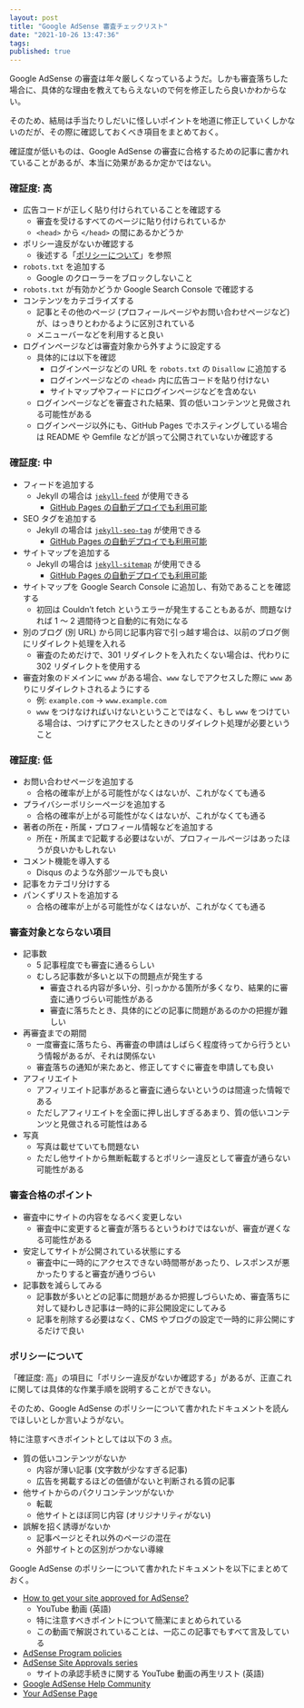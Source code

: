```yaml
---
layout: post
title: "Google AdSense 審査チェックリスト"
date: "2021-10-26 13:47:36"
tags:
published: true
---
```


Google AdSense の審査は年々厳しくなっているようだ。しかも審査落ちした場合に、具体的な理由を教えてもらえないので何を修正したら良いかわからない。

そのため、結局は手当たりしだいに怪しいポイントを地道に修正していくしかないのだが、その際に確認しておくべき項目をまとめておく。

確証度が低いものは、Google AdSense の審査に合格するための記事に書かれていることがあるが、本当に効果があるか定かではない。

### 確証度: 高
* 広告コードが正しく貼り付けられていることを確認する
    * 審査を受けるすべてのページに貼り付けられているか
    * `<head>` から `</head>` の間にあるかどうか
* ポリシー違反がないか確認する
    * 後述する「[ポリシーについて](#ポリシーについて)」を参照
* `robots.txt` を追加する
    * Google のクローラーをブロックしないこと
* `robots.txt` が有効かどうか Google Search Console で確認する
* コンテンツをカテゴライズする
    * 記事とその他のページ (プロフィールページやお問い合わせページなど) が、はっきりとわかるように区別されている
    * メニューバーなどを利用すると良い
* ログインページなどは審査対象から外すように設定する
    * 具体的には以下を確認
        * ログインページなどの URL を `robots.txt` の `Disallow` に追加する
        * ログインページなどの `<head>` 内に広告コードを貼り付けない
        * サイトマップやフィードにログインページなどを含めない
    * ログインページなどを審査された結果、質の低いコンテンツと見做される可能性がある
    * ログインページ以外にも、GitHub Pages でホスティングしている場合は README や Gemfile などが誤って公開されていないか確認する

### 確証度: 中
* フィードを追加する
    * Jekyll の場合は [`jekyll-feed`](https://github.com/jekyll/jekyll-feed) が使用できる
        * [GitHub Pages の自動デプロイでも利用可能](https://pages.github.com/versions/)
* SEO タグを追加する
    * Jekyll の場合は [`jekyll-seo-tag`](https://github.com/jekyll/jekyll-seo-tag) が使用できる
        * [GitHub Pages の自動デプロイでも利用可能](https://pages.github.com/versions/)
* サイトマップを追加する
    * Jekyll の場合は [`jekyll-sitemap`](https://github.com/jekyll/jekyll-sitemap) が使用できる
        * [GitHub Pages の自動デプロイでも利用可能](https://pages.github.com/versions/)
* サイトマップを Google Search Console に追加し、有効であることを確認する
    * 初回は Couldn’t fetch というエラーが発生することもあるが、問題なければ 1 〜 2 週間待つと自動的に有効になる
* 別のブログ (別 URL) から同じ記事内容で引っ越す場合は、以前のブログ側にリダイレクト処理を入れる
    * 審査のためだけで、301 リダイレクトを入れたくない場合は、代わりに 302 リダイレクトを使用する
* 審査対象のドメインに `www` がある場合、`www` なしでアクセスした際に `www` ありにリダイレクトされるようにする
    * 例: `example.com` → `www.example.com`
    * `www` をつけなければいけないということではなく、もし `www` をつけている場合は、つけずにアクセスしたときのリダイレクト処理が必要ということ

### 確証度: 低
* お問い合わせページを追加する
    * 合格の確率が上がる可能性がなくはないが、これがなくても通る
* プライバシーポリシーページを追加する
    * 合格の確率が上がる可能性がなくはないが、これがなくても通る
* 著者の所在・所属・プロフィール情報などを追加する
    * 所在・所属まで記載する必要はないが、プロフィールページはあったほうが良いかもしれない
* コメント機能を導入する
    * Disqus のような外部ツールでも良い
* 記事をカテゴリ分けする
* パンくずリストを追加する
    * 合格の確率が上がる可能性がなくはないが、これがなくても通る

### 審査対象とならない項目
* 記事数
    * 5 記事程度でも審査に通るらしい
    * むしろ記事数が多いと以下の問題点が発生する
        * 審査される内容が多い分、引っかかる箇所が多くなり、結果的に審査に通りづらい可能性がある
        * 審査に落ちたとき、具体的にどの記事に問題があるのかの把握が難しい
* 再審査までの期間
    * 一度審査に落ちたら、再審査の申請はしばらく程度待ってから行うという情報があるが、それは関係ない
    * 審査落ちの通知が来たあと、修正してすぐに審査を申請しても良い
* アフィリエイト
    * アフィリエイト記事があると審査に通らないというのは間違った情報である
    * ただしアフィリエイトを全面に押し出しすぎるあまり、質の低いコンテンツと見做される可能性はある
* 写真
    * 写真は載せていても問題ない
    * ただし他サイトから無断転載するとポリシー違反として審査が通らない可能性がある

### 審査合格のポイント
* 審査中にサイトの内容をなるべく変更しない
    * 審査中に変更すると審査が落ちるというわけではないが、審査が遅くなる可能性がある
* 安定してサイトが公開されている状態にする
    * 審査中に一時的にアクセスできない時間帯があったり、レスポンスが悪かったりすると審査が通りづらい
* 記事数を減らしてみる
    * 記事数が多いとどの記事に問題があるか把握しづらいため、審査落ちに対して疑わしき記事は一時的に非公開設定にしてみる
    * 記事を削除する必要はなく、CMS やブログの設定で一時的に非公開にするだけで良い

### ポリシーについて
「確証度: 高」の項目に「ポリシー違反がないか確認する」があるが、正直これに関しては具体的な作業手順を説明することができない。

そのため、Google AdSense のポリシーについて書かれたドキュメントを読んでほしいとしか言いようがない。

特に注意すべきポイントとしては以下の 3 点。

* 質の低いコンテンツがないか
    * 内容が薄い記事 (文字数が少なすぎる記事)
    * 広告を掲載するほどの価値がないと判断される質の記事
* 他サイトからのパクリコンテンツがないか
    * 転載
    * 他サイトとほぼ同じ内容 (オリジナリティがない)
* 誤解を招く誘導がないか
    * 記事ページとそれ以外のページの混在
    * 外部サイトとの区別がつかない導線

Google AdSense のポリシーについて書かれたドキュメントを以下にまとめておく。

* [How to get your site approved for AdSense?](https://www.youtube.com/watch?v=lZUG0XGlZZY)
    * YouTube 動画 (英語)
    * 特に注意すべきポイントについて簡潔にまとめられている
    * この動画で解説されていることは、一応この記事でもすべて言及している
* [AdSense Program policies](https://support.google.com/adsense/answer/48182)
* [AdSense Site Approvals series](https://www.youtube.com/playlist?list=PLbAFD4oU9Ycr4j1pViNjkS82rhbF293H8)
    * サイトの承認手続きに関する YouTube 動画の再生リスト (英語)
* [Google AdSense Help Community](https://support.google.com/adsense/community)
* [Your AdSense Page](https://support.google.com/adsense/answer/10568458)

